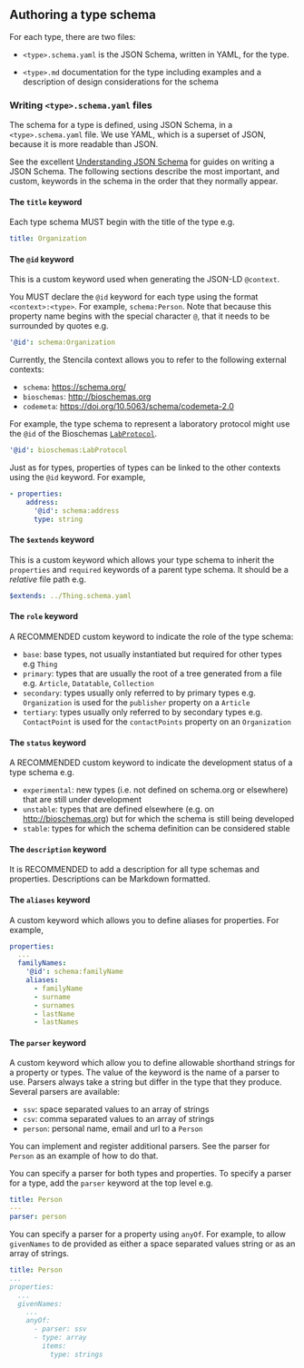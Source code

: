 ## Authoring a type schema

For each type, there are two files:

- `<type>.schema.yaml` is the JSON Schema, written in YAML, for the type.

- `<type>.md` documentation for the type including examples and a description of design considerations for the schema

### Writing `<type>.schema.yaml` files

The schema for a type is defined, using JSON Schema, in a `<type>.schema.yaml` file. We use YAML, which is a superset of JSON, because it is more readable than JSON.

See the excellent [Understanding JSON Schema](https://json-schema.org/understanding-json-schema/) for guides on writing a JSON Schema. The following sections describe the most important, and custom, keywords in the schema in the order that they normally appear.

#### The `title` keyword

Each type schema MUST begin with the title of the type e.g.

```yaml
title: Organization
```

#### The `@id` keyword

This is a custom keyword used when generating the JSON-LD `@context`.

You MUST declare the `@id` keyword for each type using the format `<context>:<type>`. For example, `schema:Person`. Note that because this property name begins with the special character `@`, that it needs to be surrounded by quotes e.g.

```yaml
'@id': schema:Organization
```

Currently, the Stencila context allows you to refer to the following external contexts:

- `schema`: https://schema.org/
- `bioschemas`: http://bioschemas.org
- `codemeta`: https://doi.org/10.5063/schema/codemeta-2.0

For example, the type schema to represent a laboratory protocol might use the `@id` of the Bioschemas [`LabProtocol`](http://bioschemas.org/specifications/LabProtocol/).

```yaml
'@id': bioschemas:LabProtocol
```

Just as for types, properties of types can be linked to the other contexts using the `@id` keyword. For example,

```yaml
- properties:
    address:
      '@id': schema:address
      type: string
```

#### The `$extends` keyword

This is a custom keyword which allows your type schema to inherit the `properties` and `required` keywords of a parent type schema. It should be a _relative_ file path e.g.

```yaml
$extends: ../Thing.schema.yaml
```

#### The `role` keyword

A RECOMMENDED custom keyword to indicate the role of the type schema:

- `base`: base types, not usually instantiated but required for other types e.g `Thing`
- `primary`: types that are usually the root of a tree generated from a file e.g. `Article`, `Datatable`, `Collection`
- `secondary`: types usually only referred to by primary types e.g. `Organization` is used for the `publisher` property on a `Article`
- `tertiary`: types usually only referred to by secondary types e.g. `ContactPoint` is used for the `contactPoints` property on an `Organization`

#### The `status` keyword

A RECOMMENDED custom keyword to indicate the development status of a type schema e.g.

- `experimental`: new types (i.e. not defined on schema.org or elsewhere) that are still under development
- `unstable`: types that are defined elsewhere (e.g. on http://bioschemas.org) but for which the schema is still being developed
- `stable`: types for which the schema definition can be considered stable

#### The `description` keyword

It is RECOMMENDED to add a description for all type schemas and properties. Descriptions can be Markdown formatted.

#### The `aliases` keyword

A custom keyword which allows you to define aliases for properties. For example,

```yaml
properties:
  ...
  familyNames:
    '@id': schema:familyName
    aliases:
      - familyName
      - surname
      - surnames
      - lastName
      - lastNames
```

#### The `parser` keyword

A custom keyword which allow you to define allowable shorthand strings for a property or types. The value of the keyword is the name of a parser to use. Parsers always take a string but differ in the type that they produce. Several parsers are available:

- `ssv`: space separated values to an array of strings
- `csv`: comma separated values to an array of strings
- `person`: personal name, email and url to a `Person`

You can implement and register additional parsers. See the parser for `Person` as an example of how to do that.

You can specify a parser for both types and properties. To specify a parser for a type, add the `parser` keyword at the top level e.g.

```yaml
title: Person
---
parser: person
```

You can specify a parser for a property using `anyOf`. For example, to allow `givenNames` to de provided as either a space separated values string or as an array of strings.

```yaml
title: Person
...
properties:
  ...
  givenNames:
    ...
    anyOf:
      - parser: ssv
      - type: array
        items:
          type: strings
```
